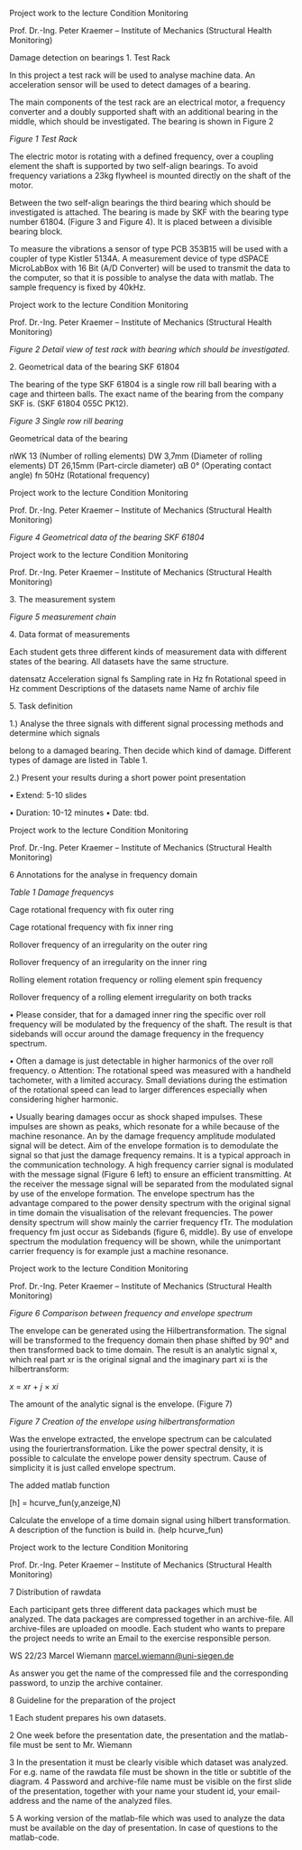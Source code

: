 ﻿<a name="br1"></a>Project work to the lecture Condition Monitoring

Prof. Dr.-Ing. Peter Kraemer – Institute of Mechanics (Structural Health Monitoring)

Damage detection on bearings 1. Test Rack

In this project a test rack will be used to analyse machine data. An acceleration sensor will be used todetect damages of a bearing.

The main components of the test rack are an electrical motor, a frequency converter and a doublysupported shaft with an additional bearing in the middle, which should be investigated. The bearingis shown in Figure 2

*Figure 1 Test Rack*

The electric motor is rotating with a defined frequency, over a coupling element the shaft issupported by two self-align bearings. To avoid frequency variations a 23kg flywheel is mounteddirectly on the shaft of the motor.

Between the two self-align bearings the third bearing which should be investigated is attached. Thebearing is made by SKF with the bearing type number 61804. (Figure 3 and Figure 4). It is placedbetween a divisible bearing block.

To measure the vibrations a sensor of type PCB 353B15 will be used with a coupler of type Kistler5134A. A measurement device of type dSPACE MicroLabBox with 16 Bit (A/D Converter) will be usedto transmit the data to the computer, so that it is possible to analyse the data with matlab. Thesample frequency is fixed by 40kHz.



<a name="br2"></a>Project work to the lecture Condition Monitoring

Prof. Dr.-Ing. Peter Kraemer – Institute of Mechanics (Structural Health Monitoring)

*Figure 2 Detail view of test rack with bearing which should be investigated.*

2\. Geometrical data of the bearing SKF 61804

The bearing of the type SKF 61804 is a single row rill ball bearing with a cage and thirteen balls. Theexact name of the bearing from the company SKF is. (SKF 61804 055C PK12).

*Figure 3 Single row rill bearing*

Geometrical data of the bearing

nWK 13 (Number of rolling elements)DW 3,7mm (Diameter of rolling elements)DT 26,15mm (Part-circle diameter)αB 0° (Operating contact angle)fn 50Hz (Rotational frequency)




<a name="br3"></a>Project work to the lecture Condition Monitoring

Prof. Dr.-Ing. Peter Kraemer – Institute of Mechanics (Structural Health Monitoring)

*Figure 4 Geometrical data of the bearing SKF 61804*




<a name="br4"></a>Project work to the lecture Condition Monitoring

Prof. Dr.-Ing. Peter Kraemer – Institute of Mechanics (Structural Health Monitoring)

3\. The measurement system

*Figure 5 measurement chain*

4\. Data format of measurements

Each student gets three different kinds of measurement data with different states of the bearing. Alldatasets have the same structure.

datensatz Acceleration signalfs Sampling rate in Hzfn Rotational speed in Hzcomment Descriptions of the datasetsname Name of archiv file

5\. Task definition

1\.) Analyse the three signals with different signal processing methods and determine which signals

belong to a damaged bearing. Then decide which kind of damage. Different types of damage are listed in Table 1.

2\.) Present your results during a short power point presentation

• Extend: 5-10 slides

• Duration: 10-12 minutes• Date: tbd.



<a name="br5"></a>Project work to the lecture Condition Monitoring

Prof. Dr.-Ing. Peter Kraemer – Institute of Mechanics (Structural Health Monitoring)

6 Annotations for the analyse in frequency domain

*Table 1 Damage frequencys*

Cage rotational frequency with fix outer ring

Cage rotational frequency with fix inner ring

Rollover frequency of an irregularity on theouter ring

Rollover frequency of an irregularity on theinner ring

Rolling element rotation frequency or rollingelement spin frequency

Rollover frequency of a rolling elementirregularity on both tracks

• Please consider, that for a damaged inner ring the specific over roll frequency will be modulated by the frequency of the shaft. The result is that sidebands will occur around the damage frequency in the frequency spectrum.

• Often a damage is just detectable in higher harmonics of the over roll frequency. o Attention: The rotational speed was measured with a handheld tachometer, with a limited accuracy. Small deviations during the estimation of the rotational speed can lead to larger differences especially when considering higher harmonic.

• Usually bearing damages occur as shock shaped impulses. These impulses are shown as peaks, which resonate for a while because of the machine resonance. An by the damage frequency amplitude modulated signal will be detect. Aim of the envelope formation is to demodulate the signal so that just the damage frequency remains. It is a typical approach in the communication technology. A high frequency carrier signal is modulated with the message signal (Figure 6 left) to ensure an efficient transmitting. At the receiver the message signal will be separated from the modulated signal by use of the envelope formation. The envelope spectrum has the advantage compared to the power density spectrum with the original signal in time domain the visualisation of the relevant frequencies. The power density spectrum will show mainly the carrier frequency fTr. The modulation frequency fm just occur as Sidebands (figure 6, middle). By use of envelope spectrum the modulation frequency will be shown, while the unimportant carrier frequency is for example just a machine resonance.



<a name="br6"></a>Project work to the lecture Condition Monitoring

Prof. Dr.-Ing. Peter Kraemer – Institute of Mechanics (Structural Health Monitoring)

*Figure 6 Comparison between frequency and envelope spectrum*

The envelope can be generated using the Hilbertransformation. The signal will be transformed to thefrequency domain then phase shifted by 90° and then transformed back to time domain. The result isan analytic signal x, which real part xr is the original signal and the imaginary part xi is thehilbertransform:

*x* = *xr* + *j* × *xi*

The amount of the analytic signal is the envelope. (Figure 7)

*Figure 7 Creation of the envelope using hilbertransformation*

Was the envelope extracted, the envelope spectrum can be calculated using thefouriertransformation. Like the power spectral density, it is possible to calculate the envelope powerdensity spectrum. Cause of simplicity it is just called envelope spectrum.

The added matlab function

[h] = hcurve\_fun(y,anzeige,N)

Calculate the envelope of a time domain signal using hilbert transformation. A description of the function is build in. (help hcurve\_fun)



<a name="br7"></a>Project work to the lecture Condition Monitoring

Prof. Dr.-Ing. Peter Kraemer – Institute of Mechanics (Structural Health Monitoring)

7 Distribution of rawdata

Each participant gets three different data packages which must be analyzed. The data packages arecompressed together in an archive-file. All archive-files are uploaded on moodle. Each student whowants to prepare the project needs to write an Email to the exercise responsible person.

WS 22/23 Marcel Wiemann <marcel.wiemann@uni-siegen.de>

As answer you get the name of the compressed file and the corresponding password, to unzip thearchive container.

8 Guideline for the preparation of the project

1 Each student prepares his own datasets.

2 One week before the presentation date, the presentation and the matlab-file must be sent to Mr. Wiemann

3 In the presentation it must be clearly visible which dataset was analyzed. For e.g. name of the rawdata file must be shown in the title or subtitle of the diagram.4 Password and archive-file name must be visible on the first slide of the presentation, together with your name your student id, your email-address and the name of the analyzed files.

5 A working version of the matlab-file which was used to analyze the data must be available on the day of presentation. In case of questions to the matlab-code.
